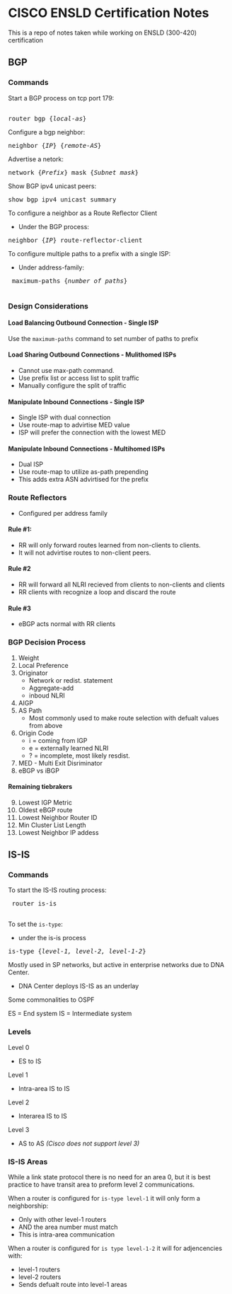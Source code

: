 # CISCO ENSLD Certification Notes
This is a repo of notes taken while working on ENSLD (300-420) certification


## BGP

### Commands

Start a BGP process on tcp port 179:
<pre> 
router bgp {<i>local-as</i>}
</pre>

Configure a bgp neighbor:
<pre>
neighbor {<i>IP</i>} {<i>remote-AS</i>}
</pre>

Advertise a netork:
<pre>
network {<i>Prefix</i>} mask {<i>Subnet mask</i>}
</pre>

Show BGP ipv4 unicast peers:
<pre>
show bgp ipv4 unicast summary
</pre>

To configure a neighbor as a Route Reflector Client
 - Under the BGP process:
 <pre>
neighbor {<i>IP</i>} route-reflector-client
</pre>

To configure multiple paths to a prefix with a single ISP:
 - Under address-family:
 <pre>
 maximum-paths {<i>number of paths</i>}
 </pre>

### Design Considerations

#### Load Balancing Outbound Connection - Single ISP
Use the `maximum-paths` command to set number of paths to prefix

#### Load Sharing Outbound Connections - Mulithomed ISPs
 - Cannot use max-path command.
 - Use prefix list or access list to split traffic
 - Manually configure the split of traffic

#### Manipulate Inbound Connections - Single ISP
 - Single ISP with dual connection
 - Use route-map to advirtise MED value
 - ISP will prefer the connection with the lowest MED

#### Manipulate Inbound Connections - Multihomed ISPs
 - Dual ISP
 - Use route-map to utilize as-path prepending
 - This adds extra ASN advirtised for the prefix

### Route Reflectors
- Configured per address family

#### Rule #1: 
 - RR will only forward routes learned from non-clients to clients. 
 - It will not advirtise routes to non-client peers.

#### Rule #2
 - RR will forward all NLRI recieved from clients to non-clients and clients
 - RR clients with recognize a loop and discard the route

 #### Rule #3
  - eBGP acts normal with RR clients

### BGP Decision Process

1) Weight
2) Local Preference
3) Originator
    - Network or redist. statement
    - Aggregate-add
    - inboud NLRI
4) AIGP
5) AS Path
    - Most commonly used to make route selection with defualt values from above
6) Origin Code
    - i = coming from IGP
    - e = externally learned NLRI
    - ? = incomplete, most likely resdist.
7) MED - Multi Exit Disriminator
8) eBGP vs iBGP
#### Remaining tiebrakers
9) Lowest IGP Metric
10) Oldest eBGP route
11) Lowest Neighbor Router ID
12) Min Cluster List Length
13) Lowest Neighbor IP addess


## IS-IS

### Commands

To start the IS-IS routing process:
 <pre>
 router is-is
 </pre>

To set the `is-type`:
- under the is-is process
<pre>
is-type {<i>level-1, level-2, level-1-2</i>} 
</pre>

Mostly used in SP networks, but active in enterprise networks due to DNA Center.
 - DNA Center deploys IS-IS as an underlay

Some commonalities to OSPF

ES = End system
IS = Intermediate system

### Levels

Level 0
 - ES to IS

Level 1
- Intra-area IS to IS

Level 2
- Interarea IS to IS

Level 3
- AS to AS _(Cisco does not support level 3)_

### IS-IS Areas

While a link state protocol there is no need for an area 0, but it is best practice to have
transit area to preform level 2 communications.

When a router is configured for `is-type level-1` it will only form a neighborship:
 - Only with other level-1 routers
 - AND the area number must match
 - This is intra-area communication

When a router is configured for `is type level-1-2` it will for adjencencies with:
 - level-1 routers
 - level-2 routers
 - Sends defualt route into level-1 areas